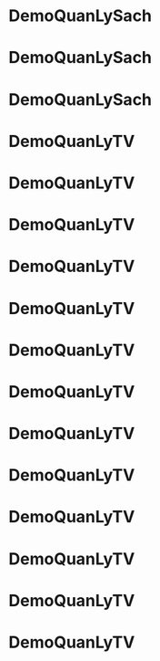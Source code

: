 # DemoQuanLySach
# DemoQuanLySach
# DemoQuanLySach
# DemoQuanLyTV
# DemoQuanLyTV
# DemoQuanLyTV
# DemoQuanLyTV
# DemoQuanLyTV
# DemoQuanLyTV
# DemoQuanLyTV
# DemoQuanLyTV
# DemoQuanLyTV
# DemoQuanLyTV
# DemoQuanLyTV
# DemoQuanLyTV
# DemoQuanLyTV
